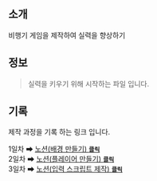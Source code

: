 ## 소개
비행기 게임을 제작하여 실력을 향상하기
<br>

## 정보
> 실력을 키우기 위해 시작하는 파일 입니다.

## 기록
제작 과정을 기록 하는 링크 입니다.

1일차 ➡ [노션(배경 만들기) <code>**클릭**</code>](https://jogkfkd.notion.site/1-92ad544aeeda411db9a4445b57c99e4a?pvs=4)<br>
2일차 ➡ [노션(플레이어 만들기) <code>**클릭**</code>](https://jogkfkd.notion.site/2-3cf8ff581d7d47e29a0fe83b656386ec?pvs=4)<br>
3일차 ➡ [노션(입력 스크립트 제작) <code>**클릭**</code>](https://jogkfkd.notion.site/3-ce88d047699f413bb8a7a5ff71cb2ce0?pvs=4)
